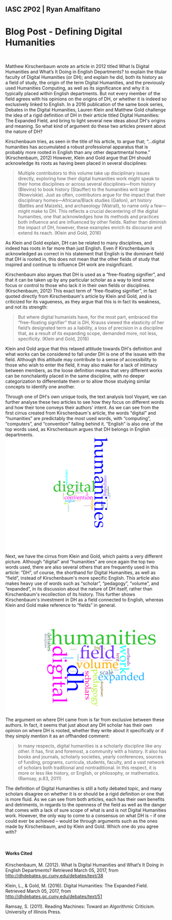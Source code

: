 <h2>IASC 2P02 | Ryan Amalfitano</h2>

<h1>Blog Post - Defining Digital Humanities</h1>

<br/>

Matthew Kirschenbaum wrote an article in 2012 titled What Is Digital Humanities and What’s It Doing in English Departments? to explain the titular faculty of Digital Humanities (or DH); and explain he did, both its history as a field of study, the origin of the term Digital Humanities, and the previously used Humanities Computing, as well as its significance and why it is typically placed within English departments. But not every member of the field agrees with his opinions on the origins of DH, or whether it is indeed so exclusively linked to English. In a 2016 publication of the same book series, Debates in the Digital Humanities, Lauren Klein and Matthew Gold challenge the idea of a rigid definition of DH in their article titled Digital Humanities: The Expanded Field, and bring to light several new ideas about DH's origins and meaning. So what kind of argument do these two articles present about the nature of DH?

Kirschenbaum tries, as seen in the title of his article, to argue that; “...digital humanities has accumulated a robust professional apparatus that is probably more rooted in English than any other departmental home.” (Kirschenbaum, 2012) However, Klein and Gold argue that DH should acknowledge its roots as having been placed in several disciplines: 

<blockquote>Multiple contributors to this volume take up disciplinary issues directly, exploring how their digital humanities work might speak to their home disciplines or across several disciplines—from history (Blevins) to book history (Stauffer) to the humanities writ large (Nowviskie). Just as often, contributors argue for the impact that their disciplinary homes—Africana/Black studies (Gallon), art history (Battles and Maizels), and archaeology (Watrall), to name only a few—might make to DH. This reflects a crucial decentering of the digital humanities, one that acknowledges how its methods and practices both influence and are influenced by other fields. Rather than diminish the impact of DH, however, these examples enrich its discourse and extend its reach. (Klein and Gold, 2016)</blockquote>

As Klein and Gold explain, DH can be related to many disciplines, and indeed has roots in far more than just English. Even if Kirschenbaum is acknowledged as correct in his statement that English is the dominant field that DH is rooted in, this does not mean that the other fields of study that inspired and continue to influence DH work are insignificant.

Kirschenbaum also argues that DH is used as a “free-floating signifier”, and that it can be taken up by any particular scholar as a way to lend some focus or control to those who lack it in their own fields or disciplines. (Kirschenbaum, 2012) This exact term of “free-floating signifier”, in fact quoted directly from Kirschenbaum's article by Klein and Gold, and is criticized for its vagueness, as they argue that this is in fact its weakness, and not its strength:

<blockquote>But where digital humanists have, for the most part, embraced the “free-floating signifier” that is DH, Krauss viewed the elasticity of her field’s designated term as a liability, a loss of precision in a discipline that, as a result of its expanding scope, demanded more, not less, specificity. (Klein and Gold, 2016)</blockquote>

Klein and Gold argue that this relaxed attitude towards DH's definition and what works can be considered to fall under DH is one of the issues with the field. Although this attitude may contribute to a sense of accessibility to those who wish to enter the field, it may also make for a lack of intimacy between members, as the loose definition means that very different works can be nonchalantly placed in the same discipline, with no deeper categorization to differentiate them or to allow those studying similar concepts to identify one another.

Through one of DH's own unique tools, the text analysis tool Voyant, we can further analyse these two articles to see how they focus on different words and how their tone conveys their authors' intent. As we can see from the first cirrus created from Kirschenbaum's article, the words “digital” and “humanities” are predictably the most used words, with “computing”, “computers”, and “convention” falling behind it. “English” is also one of the top words used, as Kirschenbaum argues that DH belongs in English departments.
<br/>
<img alt="Kirschenbaum Cirrus" src="cirrus-kirschenbaum.png" />
Next, we have the cirrus from Klein and Gold, which paints a very different picture. Although “digital” and “humanities” are once again the top two words used, there are also several others that are frequently used in this article: “DH”, of course, the shorthand for Digital Humanities, as well as “field”, instead of Kirschenbaum's more specific English. This article also makes heavy use of words such as “scholar”, “pedagogy”, “volume”, and “expanded”, in its discussion about the nature of DH itself, rather than Kirschenbaum's recollection of its history. This further shows Kirschenbaum's investment in DH as a field connected to English, whereas Klein and Gold make reference to “fields” in general.
<img alt="Klien/Gold Cirrus" src="cirrus-klien-gold.png" />
The argument on where DH came from is far from exclusive between these authors. In fact, it seems that just about any DH scholar has their own opinion on where DH is rooted, whether they write about it specifically or if they simply mention it as an offhanded comment:

<blockquote>In many respects, digital humanities is a scholarly discipline like any other. It has, first and foremost, a community with a history. It also has books and journals, scholarly societies, yearly conferences, sources of funding, programs, curricula, students, faculty, and a vast network of scholars both traditional and nontraditional. In this respect, it is more or less like history, or English, or philosophy, or mathematics.  (Ramsay, p.83, 2011)</blockquote>

The definition of Digital Humanities is still a hotly debated topic, and many scholars disagree on whether it is or should be a rigid definition or one that is more fluid. As we can see from both articles, each has their own benefits and detriments, in regards to the openness of the field as well as the danger that comes with a lack of sure scope of what is and is not Digital Humanities work. However, the only way to come to a consensus on what DH is – if one could ever be achieved – would be through arguments such as the ones made by Kirschenbaum, and by Klein and Gold. Which one do you agree with?

<br/>

<h4>Works Cited</h4>

Kirschenbaum, M. (2012). What Is Digital Humanities and What’s It Doing in English Departments? Retrieved March 05, 2017, from http://dhdebates.gc.cuny.edu/debates/text/38

Klein, L., & Gold, M. (2016). Digital Humanities: The Expanded Field. Retrieved March 05, 2017, from http://dhdebates.gc.cuny.edu/debates/text/51

Ramsay, S. (2011). Reading Machines: Toward an Algorithmic Criticism. University of Illinois Press.
<br/>
<style>
    img { display: block; margin: auto; }
</style>
